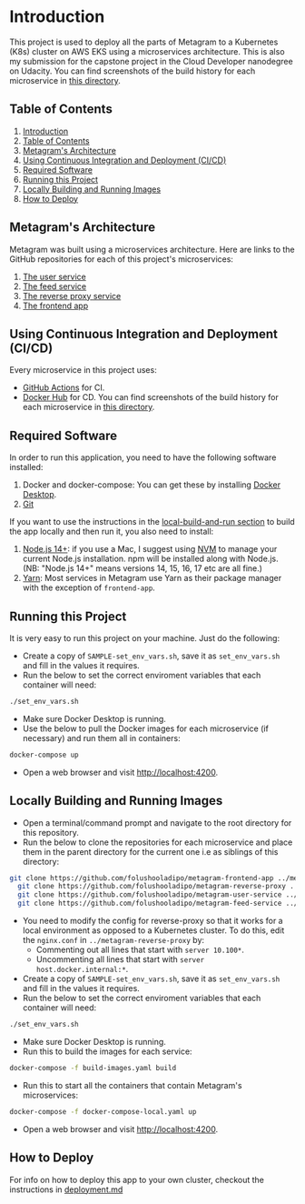 # Introduction
This project is used to deploy all the parts of Metagram to a Kubernetes (K8s) cluster on AWS EKS using a microservices architecture. This is also my submission for the capstone project in the Cloud Developer nanodegree on Udacity. You can find screenshots of the build history for each microservice in [this directory](./screenshots).

## Table of Contents
1. [Introduction](#introduction)
1. [Table of Contents](#table-of-contents)
1. [Metagram's Architecture](#metagrams-architecture)
1. [Using Continuous Integration and Deployment (CI/CD)](#using-continuous-integration-and-deployment-ci-cd)
1. [Required Software](#required-software)
1. [Running this Project](#running-this-project)
1. [Locally Building and Running Images](#locally-building-and-running-images)
1. [How to Deploy](#how-to-deploy)

## Metagram's Architecture
Metagram was built using a microservices architecture. Here are links to the GitHub repositories for each of this project's microservices:
1. [The user service](https://github.com/folushooladipo/metagram-user-service)
1. [The feed service](https://github.com/folushooladipo/metagram-feed-service)
1. [The reverse proxy service](https://github.com/folushooladipo/metagram-reverse-proxy)
1. [The frontend app](https://github.com/folushooladipo/metagram-frontend-app)

## Using Continuous Integration and Deployment (CI/CD)
Every microservice in this project uses:
- [GitHub Actions](https://github.com/features/actions) for CI.
- [Docker Hub](https://hub.docker.com/) for CD. You can find screenshots of the build history for each microservice in [this directory](./screenshots).

## Required Software
In order to run this application, you need to have the following software installed:
1. Docker and docker-compose: You can get these by installing [Docker Desktop](https://www.docker.com/products/docker-desktop).
1. [Git](https://git-scm.com/downloads)

If you want to use the instructions in the [local-build-and-run section](#locally-building-and-running-images) to build the app locally and then run it, you also need to install:
1. [Node.js 14+](https://nodejs.org/en/download/): if you use a Mac, I suggest using [NVM](https://github.com/nvm-sh/nvm) to manage your current Node.js installation. npm will be installed along with Node.js. (NB: "Node.js 14+" means versions 14, 15, 16, 17 etc are all fine.)
1. [Yarn](https://yarnpkg.com/): Most services in Metagram use Yarn as their package manager with the exception of `frontend-app`.

## Running this Project
It is very easy to run this project on your machine. Just do the following:
- Create a copy of `SAMPLE-set_env_vars.sh`, save it as `set_env_vars.sh` and fill in the values it requires.
- Run the below to set the correct enviroment variables that each container will need:
```bash
./set_env_vars.sh
```
- Make sure Docker Desktop is running.
- Use the below to pull the Docker images for each microservice (if necessary) and run them all in containers:
```bash
docker-compose up
```
- Open a web browser and visit [http://localhost:4200](http://localhost:4200).

## Locally Building and Running Images
- Open a terminal/command prompt and navigate to the root directory for this repository.
- Run the below to clone the repositories for each microservice and place them in the parent directory for the current one i.e as siblings of this directory:
```bash
git clone https://github.com/folushooladipo/metagram-frontend-app ../metagram-frontend-app && \
  git clone https://github.com/folushooladipo/metagram-reverse-proxy ../metagram-reverse-proxy && \
  git clone https://github.com/folushooladipo/metagram-user-service ../metagram-user-service && \
  git clone https://github.com/folushooladipo/metagram-feed-service ../metagram-feed-service
```
- You need to modify the config for reverse-proxy so that it works for a local environment as opposed to a Kubernetes cluster. To do this, edit the `nginx.conf` in `../metagram-reverse-proxy` by:
    - Commenting out all lines that start with `server 10.100*`.
    - Uncommenting all lines that start with `server host.docker.internal:*`.
- Create a copy of `SAMPLE-set_env_vars.sh`, save it as `set_env_vars.sh` and fill in the values it requires.
- Run the below to set the correct enviroment variables that each container will need:
```bash
./set_env_vars.sh
```
- Make sure Docker Desktop is running.
- Run this to build the images for each service:
```bash
docker-compose -f build-images.yaml build
```
- Run this to start all the containers that contain Metagram's microservices:
```bash
docker-compose -f docker-compose-local.yaml up
```
- Open a web browser and visit [http://localhost:4200](http://localhost:4200).

## How to Deploy
For info on how to deploy this app to your own cluster, checkout the instructions in [deployment.md](./deployment.md)
